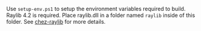 Use `setup-env.ps1` to setup the environment variables required to build.
Raylib 4.2 is required.
Place raylib.dll in a folder named `raylib` inside of this folder.
See [chez-raylib](https://github.com/Yunoinsky/chez-raylib) for more details.

